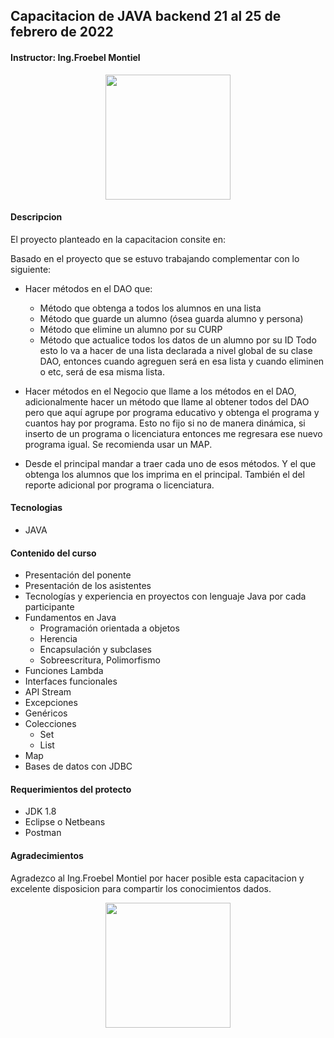 ## Capacitacion de JAVA backend 21 al 25 de febrero de 2022 

#### Instructor: Ing.Froebel Montiel
<p align="center">
  <img src="https://cdn.jsdelivr.net/gh/devicons/devicon/icons/java/java-original-wordmark.svg" width="200">
 
</p>

#### Descripcion
El proyecto planteado en la capacitacion consite en:

Basado en el proyecto que se estuvo trabajando complementar con lo siguiente:

- Hacer métodos en el DAO que:
  -	Método que obtenga a todos los alumnos en una lista
  -	Método que guarde un alumno (ósea guarda alumno y persona)
  - Método que elimine un alumno por su CURP
  - Método que actualice todos los datos de un alumno por su ID
Todo esto lo va a hacer de una lista declarada a nivel global de su clase DAO, entonces cuando agreguen será en esa lista y cuando eliminen o etc, será de esa misma lista.

- Hacer métodos en el Negocio que llame a los métodos en el DAO, adicionalmente hacer un método que llame al obtener todos del DAO pero que aquí agrupe por programa educativo y obtenga el programa y cuantos hay por programa. Esto no fijo si no de manera dinámica, si inserto de un programa o licenciatura entonces me regresara ese nuevo programa igual. Se recomienda usar un MAP.
- Desde el principal mandar a traer cada uno de esos métodos. Y el que obtenga los alumnos que los imprima en el principal. También el del reporte adicional por programa o licenciatura.

#### Tecnologias
- JAVA

#### Contenido del curso
- Presentación del ponente
- Presentación de los asistentes
- Tecnologías y experiencia
en proyectos con lenguaje
Java por cada participante
- Fundamentos en Java
  - Programación orientada a objetos
  - Herencia
  - Encapsulación y subclases
  - Sobreescritura, Polimorfismo
- Funciones Lambda
- Interfaces funcionales
-  API Stream
- Excepciones
- Genéricos
- Colecciones
  - Set
  - List
- Map
- Bases de datos con JDBC


#### Requerimientos del protecto
- JDK 1.8
- Eclipse o Netbeans
- Postman

#### Agradecimientos
Agradezco al Ing.Froebel Montiel por hacer posible esta capacitacion y excelente disposicion para compartir los conocimientos dados.
<center>
  <img src="https://media.istockphoto.com/photos/thank-you-picture-id1307626043?b=1&k=20&m=1307626043&s=170667a&w=0&h=fRiHXM1MAWDh-JKFO18CdFgncjJEgOyxBEvTduQX5_Q="  width="200" />
</center>